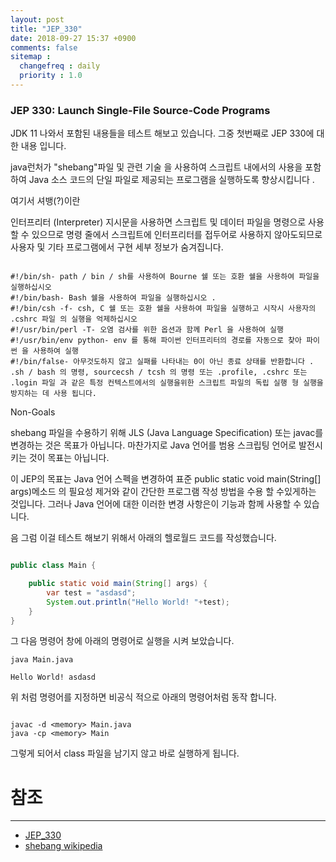 ```yaml
---
layout: post
title: "JEP_330"
date: 2018-09-27 15:37 +0900
comments: false
sitemap :
  changefreq : daily
  priority : 1.0
---
```


### JEP 330: Launch Single-File Source-Code Programs

JDK 11 나와서 포함된 내용들을 테스트 해보고 있습니다. 그중 첫번째로 JEP 330에 대한 내용 입니다.

java런처가 "shebang"파일 및 관련 기술 을 사용하여 스크립트 내에서의 사용을 포함하여 Java 소스 코드의 단일 파일로 제공되는 프로그램을 실행하도록 향상시킵니다 .

여기서 셔뱅(?)이란 

인터프리터 (Interpreter) 지시문을 사용하면 스크립트 및 데이터 파일을 명령으로 사용할 수 있으므로 명령 줄에서 스크립트에 인터프리터를 접두어로 사용하지 않아도되므로 사용자 및 기타 프로그램에서 구현 세부 정보가 숨겨집니다.

```

#!/bin/sh- path / bin / sh를 사용하여 Bourne 쉘 또는 호환 쉘을 사용하여 파일을 실행하십시오
#!/bin/bash- Bash 쉘을 사용하여 파일을 실행하십시오 .
#!/bin/csh -f- csh, C 쉘 또는 호환 쉘을 사용하여 파일을 실행하고 시작시 사용자의 .cshrc 파일 의 실행을 억제하십시오
#!/usr/bin/perl -T- 오염 검사를 위한 옵션과 함께 Perl 을 사용하여 실행
#!/usr/bin/env python- env 를 통해 파이썬 인터프리터의 경로를 자동으로 찾아 파이썬 을 사용하여 실행
#!/bin/false- 아무것도하지 않고 실패를 나타내는 0이 아닌 종료 상태를 반환합니다 . .sh / bash 의 명령, sourcecsh / tcsh 의 명령 또는 .profile, .cshrc 또는 .login 파일 과 같은 특정 컨텍스트에서의 실행을위한 스크립트 파일의 독립 실행 형 실행을 방지하는 데 사용 됩니다.

```

Non-Goals

shebang 파일을 수용하기 위해 JLS (Java Language Specification) 또는 javac를 변경하는 것은 목표가 아닙니다. 마찬가지로 Java 언어를 범용 스크립팅 언어로 발전시키는 것이 목표는 아닙니다.

이 JEP의 목표는 Java 언어 스펙을 변경하여 표준 public static void main(String[] args)메소드 의 필요성 제거와 같이 간단한 프로그램 작성 방법을 수용 할 수있게하는 것입니다. 그러나 Java 언어에 대한 이러한 변경 사항은이 기능과 함께 사용할 수 있습니다.

음 그럼 이걸 테스트 해보기 위해서 아래의 헬로월드 코드를 작성했습니다.

```java

public class Main {

    public static void main(String[] args) {
        var test = "asdasd";
        System.out.println("Hello World! "+test);
    }
}


```

그 다음 명령어 창에 아래의 명령어로 실행을 시켜 보았습니다.

```
java Main.java

Hello World! asdasd
```

위 처럼 명령어를 지정하면 비공식 적으로 아래의 명령어처럼 동작 합니다.

```

javac -d <memory> Main.java
java -cp <memory> Main

```

그렇게 되어서 class 파일을 남기지 않고 바로 실행하게 됩니다.


# 참조 
-----
* [JEP_330](http://openjdk.java.net/jeps/330)
* [shebang wikipedia](https://en.wikipedia.org/wiki/Shebang_(Unix))
